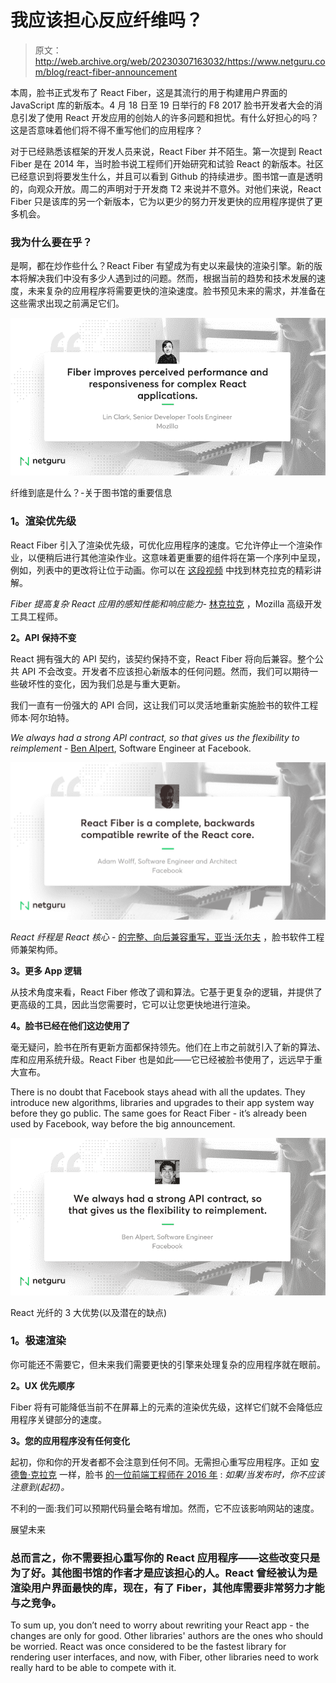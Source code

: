 # 我应该担心反应纤维吗？

> 原文：<http://web.archive.org/web/20230307163032/https://www.netguru.com/blog/react-fiber-announcement>

 本周，脸书正式发布了 React Fiber，这是其流行的用于构建用户界面的 JavaScript 库的新版本。4 月 18 日至 19 日举行的 F8 2017 脸书开发者大会的消息引发了使用 React 开发应用的创始人的许多问题和担忧。有什么好担心的吗？这是否意味着他们将不得不重写他们的应用程序？

对于已经熟悉该框架的开发人员来说，React Fiber 并不陌生。第一次提到 React Fiber 是在 2014 年，当时脸书说工程师们开始研究和试验 React 的新版本。社区已经意识到将要发生什么，并且可以看到 Github 的持续进步。图书馆一直是透明的，向观众开放。周二的声明对于开发商 T2 来说并不意外。对他们来说，React Fiber 只是该库的另一个新版本，它为以更少的努力开发更快的应用程序提供了更多机会。

### 我为什么要在乎？

是啊，都在炒作些什么？React Fiber 有望成为有史以来最快的渲染引擎。新的版本将解决我们中没有多少人遇到过的问题。然而，根据当前的趋势和技术发展的速度，未来复杂的应用程序将需要更快的渲染速度。脸书预见未来的需求，并准备在这些需求出现之前满足它们。

![1-2.png](img/c58cb2d3df46a07142606159cef8e083.png)

纤维到底是什么？-关于图书馆的重要信息

### **1。渲染优先级**

React Fiber 引入了渲染优先级，可优化应用程序的速度。它允许停止一个渲染作业，以便稍后进行其他渲染作业。这意味着更重要的组件将在第一个序列中呈现，例如，列表中的更改将让位于动画。你可以在 [这段视频](http://web.archive.org/web/20221226053614/https://www.youtube.com/watch?v=ZCuYPiUIONs) 中找到林克拉克的精彩讲解。

*Fiber 提高复杂 React 应用的感知性能和响应能力-* [林克拉克](http://web.archive.org/web/20221226053614/https://www.linkedin.com/in/linclark/) ，Mozilla 高级开发工具工程师。

**2。API 保持不变**

React 拥有强大的 API 契约，该契约保持不变，React Fiber 将向后兼容。整个公共 API 不会改变。开发者不应该担心新版本的任何问题。然而，我们可以期待一些破坏性的变化，因为我们总是与重大更新。

我们一直有一份强大的 API 合同，这让我们可以灵活地重新实施脸书的软件工程师本·阿尔珀特。

*We always had a strong API contract, so that gives us the flexibility to reimplement* - [Ben Alpert](http://web.archive.org/web/20221226053614/https://www.linkedin.com/in/ben-alpert-1056a59/), Software Engineer at Facebook.

![3-1.png](img/edff5c43b63bf0ec015840569d666b12.png)

*React 纤程是 React 核心* - [的完整、向后兼容重写，亚当·沃尔夫](http://web.archive.org/web/20221226053614/https://www.linkedin.com/in/adamwolff/) ，脸书软件工程师兼架构师。

**3。更多 App 逻辑**

从技术角度来看，React Fiber 修改了调和算法。它基于更复杂的逻辑，并提供了更高级的工具，因此当您需要时，它可以让您更快地进行渲染。

**4。脸书已经在他们这边使用了**

毫无疑问，脸书在所有更新方面都保持领先。他们在上市之前就引入了新的算法、库和应用系统升级。React Fiber 也是如此——它已经被脸书使用了，远远早于重大宣布。

There is no doubt that Facebook stays ahead with all the updates. They introduce new algorithms, libraries and upgrades to their app system way before they go public. The same goes for React Fiber - it’s already been used by Facebook, way before the big announcement.

![2-1.png](img/66fabe77b8b74ed53b0a4e30771ccec4.png)

React 光纤的 3 大优势(以及潜在的缺点)

### **1。极速渲染**

你可能还不需要它，但未来我们需要更快的引擎来处理复杂的应用程序就在眼前。

**2。UX 优先顺序**

Fiber 将有可能降低当前不在屏幕上的元素的渲染优先级，这样它们就不会降低应用程序关键部分的速度。

**3。您的应用程序没有任何变化**

起初，你和你的开发者都不会注意到任何不同。无需担心重写应用程序。正如 [安德鲁·克拉克](http://web.archive.org/web/20221226053614/https://twitter.com/acdlite) 一样，脸书 [的一位前端工程师在 2016 年](http://web.archive.org/web/20221226053614/https://www.youtube.com/watch?v=aV1271hd9ew) : *如果/当发布时，你不应该注意到(起初)。*

不利的一面:我们可以预期代码量会略有增加。然而，它不应该影响网站的速度。

展望未来

### 总而言之，你不需要担心重写你的 React 应用程序——这些改变只是为了好。其他图书馆的作者才是应该担心的人。React 曾经被认为是渲染用户界面最快的库，现在，有了 Fiber，其他库需要非常努力才能与之竞争。

To sum up, you don’t need to worry about rewriting your React app - the changes are only for good. Other libraries' authors are the ones who should be worried. React was once considered to be the fastest library for rendering user interfaces, and now, with Fiber, other libraries need to work really hard to be able to compete with it.